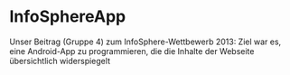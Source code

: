InfoSphereApp
=============

Unser Beitrag (Gruppe 4) zum InfoSphere-Wettbewerb 2013: Ziel war es, eine Android-App zu programmieren, die die Inhalte der Webseite übersichtlich widerspiegelt
